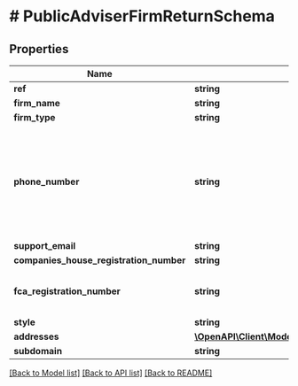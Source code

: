 # # PublicAdviserFirmReturnSchema

## Properties

Name | Type | Description | Notes
------------ | ------------- | ------------- | -------------
**ref** | **string** |  |
**firm_name** | **string** |  |
**firm_type** | **string** |  |
**phone_number** | **string** | Must be a string of numbers and special characters (\&quot;()\&quot;, \&quot;-\&quot;, \&quot;+\&quot;, \&quot; \&quot;) |
**support_email** | **string** |  |
**companies_house_registration_number** | **string** |  | [optional]
**fca_registration_number** | **string** | Must be a valid FCA registration number | [optional]
**style** | **string** |  |
**addresses** | [**\OpenAPI\Client\Model\AdviserFirmAddressReturnSchema[]**](AdviserFirmAddressReturnSchema.md) |  | [optional]
**subdomain** | **string** |  | [optional]

[[Back to Model list]](../../README.md#models) [[Back to API list]](../../README.md#endpoints) [[Back to README]](../../README.md)
